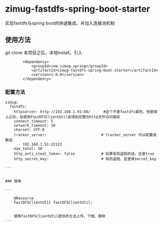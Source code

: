 # zimug-fastdfs-spring-boot-starter
实现fastdfs与spring boot的快速集成，并加入连接池机制


## 使用方法
git clone 本项目之后，本地install，引入
```
        <dependency>
            <groupId>com.zimug.spring</groupId>
            <artifactId>zimug-fastdfs-spring-boot-starter</artifactId>
            <version>1.0.0</version>
        </dependency>

```


### 配置方法
```
zimug:
  fastdfs:
    httpserver: http://192.168.1.91:80/      #这个不是fastdfs属性，但是填上之后，在使用FastDFSClientUtil会得到完整的http文件访问路径
    connect_timeout: 5
    network_timeout: 30
    charset: UTF-8
    tracker_server:                         # tracker_server 可以配置成数组
      - 192.168.1.91:22122
    max_total: 50
    http_anti_steal_token: false            # 如果有防盗链的话，这里true
    http_secret_key:                        # 有防盗链，这里填secret_key

···


### 使用

···

    @Resource
    FastDFSClientUtil fastDFSClientUtil;


    使用fastDFSClientUtil提供的方法上传、下载、删除
···
